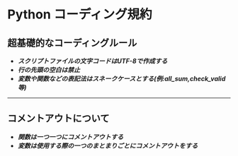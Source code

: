 # Python コーディング規約

## 超基礎的なコーディングルール
- ***スクリプトファイルの文字コードはUTF-8で作成する***
- ***行の先頭の空白は禁止***
- ***変数や関数などの表記法はスネークケースとする(例:all_sum,check_valid等)***
---
## コメントアウトについて
- ***関数は一つ一つにコメントアウトする***
- ***変数は使用する際の一つのまとまりごとにコメントアウトをする***